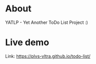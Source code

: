 # About

YATLP - Yet Another ToDo List Project :)

# Live demo
Link: https://plvs-vltra.github.io/todo-list/